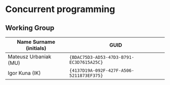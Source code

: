 # Concurrent programming

## Working Group

| Name Surname (initials) | GUID                                     |
| ----------------------- | ---------------------------------------- |
| Mateusz Urbaniak (MU)   | `{BDAC75D3-AD53-47D3-B791-EC3D7615A25C}` |
| Igor Kuna (IK)          | `{4137D19A-092F-427F-A506-5211873EF375}` |
